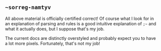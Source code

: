 ## `~sorreg-namtyv`
All above material is officially certified correct!  Of course what I look for in an explanation of parsing and rules is a good intuitive explanation of `;~` and what it actually does, but I suppose that's my job.

The current docs are distinctly overstyled and probably expect you to have a lot more pixels.  Fortunately, that's not my job!